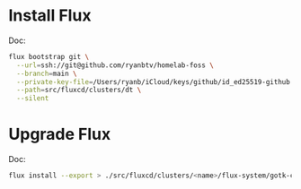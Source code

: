 # Install Flux 

Doc: 

``` bash
flux bootstrap git \
  --url=ssh://git@github.com/ryanbtv/homelab-foss \
  --branch=main \
  --private-key-file=/Users/ryanb/iCloud/keys/github/id_ed25519-github \
  --path=src/fluxcd/clusters/dt \
  --silent
```

# Upgrade Flux

Doc: 

``` bash
flux install --export > ./src/fluxcd/clusters/<name>/flux-system/gotk-components.yaml
```